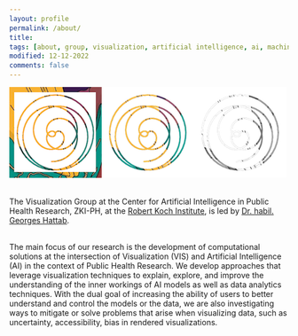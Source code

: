 ```yaml
---
layout: profile
permalink: /about/
title:
tags: [about, group, visualization, artificial intelligence, ai, machine learning, ml, data, representation, abstraction, visualization, vis]
modified: 12-12-2022
comments: false
---
```

![](/images/header.webp)
<br/>
<br/>

The Visualization Group at the Center for Artificial Intelligence in Public Health Research, ZKI-PH, at the [Robert Koch Institute](https://www.rki.de/EN/), is led by [Dr. habil. Georges Hattab](/hattab).

<br/>
The main focus of our research is the development of computational solutions at the intersection of Visualization (VIS) and Artificial Intelligence (AI) in the context of Public Health Research.
We develop approaches that leverage visualization techniques to explain, explore, and improve the understanding of the inner workings of AI models as well as data analytics techniques. 
With the dual goal of increasing the ability of users to better understand and control the models or the data, we are also investigating ways to mitigate or solve problems that arise when visualizing data, such as uncertainty, accessibility, bias in rendered visualizations.


